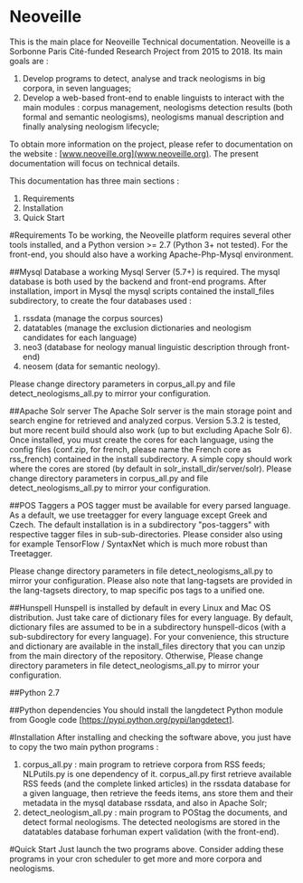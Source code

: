 # Neoveille
This is the main place for Neoveille Technical documentation. 
Neoveille is a Sorbonne Paris Cité-funded  Research Project from 2015 to 2018. Its main goals are :
1. Develop programs to detect, analyse and track neologisms in big corpora, in seven languages;
2. Develop a web-based front-end to enable linguists to interact with the main modules : corpus management, neologisms detection results (both formal and semantic neologisms), neologisms manual description and finally analysing neologism lifecycle;

To obtain more information on the project, please refer to documentation on the website : [www.neoveille.org](www.neoveille.org). The present documentation will focus on technical details.

This documentation has three main sections :

1. Requirements
2. Installation
3. Quick Start


#Requirements
To be working, the Neoveille platform requires several other tools installed, and a Python version >= 2.7 (Python 3+ not tested). For the front-end, you should also have a working Apache-Php-Mysql environment.

##Mysql Database
a working Mysql Server (5.7+) is required. The mysql database is both used by the backend and front-end programs. After installation, import in Mysql the mysql scripts contained the install_files subdirectory, to create the four databases used : 

1. rssdata (manage the corpus sources)
2. datatables (manage the exclusion dictionaries and neologism candidates for each language)
3. neo3 (database for neology manual linguistic description through front-end)
4. neosem (data for semantic neology).

Please change directory parameters in corpus_all.py and file detect_neologisms_all.py to mirror your configuration.

##Apache Solr server
The Apache Solr server is the main storage point and search engine for retrieved and analyzed corpus. Version 5.3.2 is tested, but more recent build should also work (up to but excluding Apache Solr 6). Once installed, you must create the cores for each language, using the config files (conf.zip, for french, please name the French core as rss_french) contained in the install subdirectory. A simple copy should work where the cores are stored (by default in solr_install_dir/server/solr). Please change directory parameters in corpus_all.py and file detect_neologisms_all.py to mirror your configuration.

##POS Taggers
a POS tagger must be available for every parsed language. As a default, we use treetagger for every language except Greek and Czech. The default installation is in a subdirectory "pos-taggers" with respective tagger files in sub-sub-directories. Please consider also using for example TensorFlow / SyntaxNet which is much more robust than Treetagger. 

Please change directory parameters in file detect_neologisms_all.py to mirror your configuration.
Please also note that lang-tagsets are provided in the lang-tagsets directory, to map specific pos tags to a unified one.

##Hunspell
Hunspell is installed by default in every Linux and Mac OS distribution. Just take care of dictionary files for every language. By default, dictionary files are assumed to be in a subdirectory hunspell-dicos (with a sub-subdirectory for every language). For your convenience, this structure and dictionary are available in the install_files directory that you can unzip from the main directory of the repository. Otherwise, Please change directory parameters in file detect_neologisms_all.py to mirror your configuration.

##Python 2.7

##Python dependencies
You should install the langdetect Python module from Google code [https://pypi.python.org/pypi/langdetect].




#Installation
After installing and checking the software above, you just have to copy the two main python programs : 
1. corpus_all.py : main program to retrieve corpora from RSS feeds; NLPutils.py is one dependency of it. corpus_all.py first retrieve available RSS feeds (and the complete linked articles) in the rssdata database for a given language, then retrieve the feeds items, ans store them and their metadata in the mysql database rssdata, and also in Apache Solr;
2. detect_neologism_all.py : main program to POStag the documents, and detect formal neologisms. The detected neologisms are stored in the datatables database forhuman expert validation (with the front-end).


#Quick Start
Just launch the two programs above. Consider adding these programs in your cron scheduler to get more and more corpora and neologisms.
